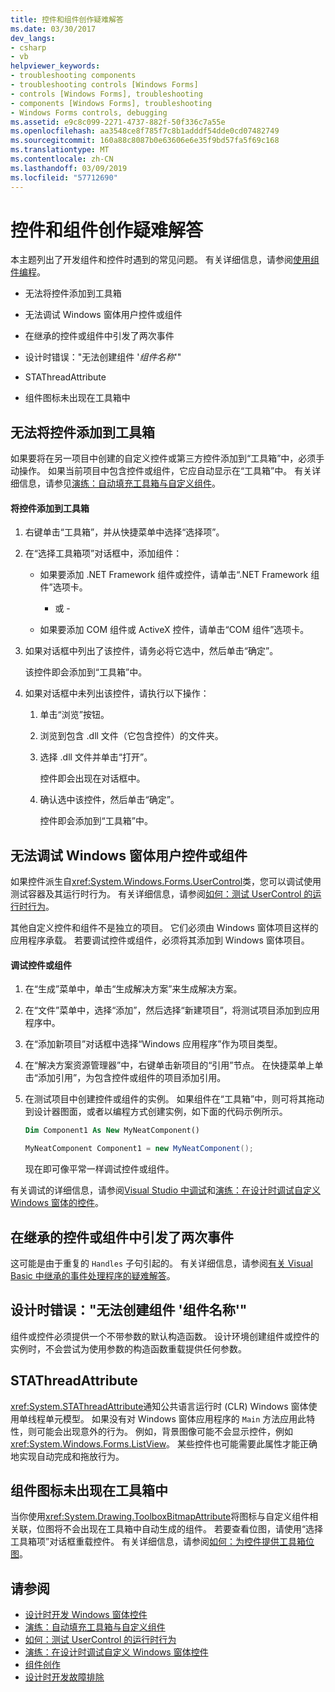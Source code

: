 ```yaml
---
title: 控件和组件创作疑难解答
ms.date: 03/30/2017
dev_langs:
- csharp
- vb
helpviewer_keywords:
- troubleshooting components
- troubleshooting controls [Windows Forms]
- controls [Windows Forms], troubleshooting
- components [Windows Forms], troubleshooting
- Windows Forms controls, debugging
ms.assetid: e9c8c099-2271-4737-882f-50f336c7a55e
ms.openlocfilehash: aa3548ce8f785f7c8b1adddf54dde0cd07482749
ms.sourcegitcommit: 160a88c8087b0e63606e6e35f9bd57fa5f69c168
ms.translationtype: MT
ms.contentlocale: zh-CN
ms.lasthandoff: 03/09/2019
ms.locfileid: "57712690"
---
```

# <a name="troubleshooting-control-and-component-authoring"></a>控件和组件创作疑难解答
本主题列出了开发组件和控件时遇到的常见问题。 有关详细信息，请参阅[使用组件编程](https://docs.microsoft.com/previous-versions/visualstudio/visual-studio-2013/0ffkdtkf(v=vs.120))。  
  
-   无法将控件添加到工具箱  
  
-   无法调试 Windows 窗体用户控件或组件  
  
-   在继承的控件或组件中引发了两次事件  
  
-   设计时错误："无法创建组件 '*组件名称*'"  
  
-   STAThreadAttribute  
  
-   组件图标未出现在工具箱中  
  
## <a name="cannot-add-control-to-toolbox"></a>无法将控件添加到工具箱  
 如果要将在另一项目中创建的自定义控件或第三方控件添加到“工具箱”中，必须手动操作。 如果当前项目中包含控件或组件，它应自动显示在“工具箱”中。 有关详细信息，请参见[演练：自动填充工具箱与自定义组件](walkthrough-automatically-populating-the-toolbox-with-custom-components.md)。  
  
#### <a name="to-add-a-control-to-the-toolbox"></a>将控件添加到工具箱  
  
1.  右键单击“工具箱”，并从快捷菜单中选择“选择项”。  
  
2.  在“选择工具箱项”对话框中，添加组件：  
  
    -   如果要添加 .NET Framework 组件或控件，请单击“.NET Framework 组件”选项卡。  
  
         - 或 -  
  
    -   如果要添加 COM 组件或 ActiveX 控件，请单击“COM 组件”选项卡。  
  
3.  如果对话框中列出了该控件，请务必将它选中，然后单击“确定”。  
  
     该控件即会添加到“工具箱”中。  
  
4.  如果对话框中未列出该控件，请执行以下操作：  
  
    1.  单击“浏览”按钮。  
  
    2.  浏览到包含 .dll 文件（它包含控件）的文件夹。  
  
    3.  选择 .dll 文件并单击“打开”。  
  
         控件即会出现在对话框中。  
  
    4.  确认选中该控件，然后单击“确定”。  
  
         控件即会添加到“工具箱”中。  
  
## <a name="cannot-debug-the-windows-forms-user-control-or-component"></a>无法调试 Windows 窗体用户控件或组件  
 如果控件派生自<xref:System.Windows.Forms.UserControl>类，您可以调试使用测试容器及其运行时行为。 有关详细信息，请参阅[如何：测试 UserControl 的运行时行为](how-to-test-the-run-time-behavior-of-a-usercontrol.md)。  
  
 其他自定义控件和组件不是独立的项目。 它们必须由 Windows 窗体项目这样的应用程序承载。 若要调试控件或组件，必须将其添加到 Windows 窗体项目。  
  
#### <a name="to-debug-a-control-or-component"></a>调试控件或组件  
  
1.  在“生成”菜单中，单击“生成解决方案”来生成解决方案。  
  
2.  在“文件”菜单中，选择“添加”，然后选择“新建项目”，将测试项目添加到应用程序中。  
  
3.  在“添加新项目”对话框中选择“Windows 应用程序”作为项目类型。  
  
4.  在“解决方案资源管理器”中，右键单击新项目的“引用”节点。 在快捷菜单上单击“添加引用”，为包含控件或组件的项目添加引用。  
  
5.  在测试项目中创建控件或组件的实例。 如果组件在“工具箱”中，则可将其拖动到设计器图面，或者以编程方式创建实例，如下面的代码示例所示。  
  
    ```vb  
    Dim Component1 As New MyNeatComponent()  
    ```  
  
    ```csharp  
    MyNeatComponent Component1 = new MyNeatComponent();  
    ```  
  
     现在即可像平常一样调试控件或组件。  
  
 有关调试的详细信息，请参阅[Visual Studio 中调试](/visualstudio/debugger/debugging-in-visual-studio)和[演练：在设计时调试自定义 Windows 窗体的控件](walkthrough-debugging-custom-windows-forms-controls-at-design-time.md)。  
  
## <a name="event-is-raised-twice-in-inherited-control-or-component"></a>在继承的控件或组件中引发了两次事件  
 这可能是由于重复的 `Handles` 子句引起的。 有关详细信息，请参阅[有关 Visual Basic 中继承的事件处理程序的疑难解答](~/docs/visual-basic/programming-guide/language-features/events/troubleshooting-inherited-event-handlers.md)。  
  
## <a name="design-time-error-failed-to-create-component-component-name"></a>设计时错误："无法创建组件 '组件名称'"  
 组件或控件必须提供一个不带参数的默认构造函数。 设计环境创建组件或控件的实例时，不会尝试为使用参数的构造函数重载提供任何参数。  
  
## <a name="stathreadattribute"></a>STAThreadAttribute  
 <xref:System.STAThreadAttribute>通知公共语言运行时 (CLR) Windows 窗体使用单线程单元模型。 如果没有对 Windows 窗体应用程序的 `Main` 方法应用此特性，则可能会出现意外的行为。 例如，背景图像可能不会显示控件，例如<xref:System.Windows.Forms.ListView>。 某些控件也可能需要此属性才能正确地实现自动完成和拖放行为。  
  
## <a name="component-icon-does-not-appear-in-toolbox"></a>组件图标未出现在工具箱中  
 当你使用<xref:System.Drawing.ToolboxBitmapAttribute>将图标与自定义组件相关联，位图将不会出现在工具箱中自动生成的组件。 若要查看位图，请使用“选择工具箱项”对话框重载控件。 有关详细信息，请参阅[如何：为控件提供工具箱位图](how-to-provide-a-toolbox-bitmap-for-a-control.md)。  
  
## <a name="see-also"></a>请参阅
- [设计时开发 Windows 窗体控件](developing-windows-forms-controls-at-design-time.md)
- [演练：自动填充工具箱与自定义组件](walkthrough-automatically-populating-the-toolbox-with-custom-components.md)
- [如何：测试 UserControl 的运行时行为](how-to-test-the-run-time-behavior-of-a-usercontrol.md)
- [演练：在设计时调试自定义 Windows 窗体控件](walkthrough-debugging-custom-windows-forms-controls-at-design-time.md)
- [组件创作](https://docs.microsoft.com/previous-versions/visualstudio/visual-studio-2013/5dya64wy(v=vs.120))
- [设计时开发故障排除](https://docs.microsoft.com/previous-versions/visualstudio/visual-studio-2013/ms171843(v=vs.120))
